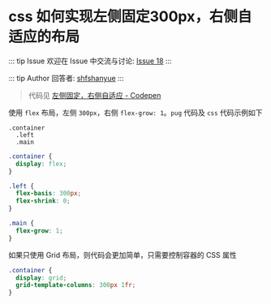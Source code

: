 # css 如何实现左侧固定300px，右侧自适应的布局



::: tip Issue 
 欢迎在 Issue 中交流与讨论: [Issue 18](https://github.com/shfshanyue/Daily-Question/issues/18) 
:::

::: tip Author 
回答者: [shfshanyue](https://github.com/shfshanyue) 
:::

> 代码见 [左侧固定，右侧自适应 - Codepen](https://codepen.io/shanyue/pen/GRWmbyb)

使用 `flex` 布局，左侧 `300px`，右侧 `flex-grow: 1`。`pug` 代码及 `css` 代码示例如下

``` pug
.container
  .left
  .main
```

``` css
.container {
  display: flex;
}

.left {
  flex-basis: 300px;
  flex-shrink: 0;
}

.main {
  flex-grow: 1;
}
```

如果只使用 Grid 布局，则代码会更加简单，只需要控制容器的 CSS 属性

``` css
.container {
  display: grid;
  grid-template-columns: 300px 1fr;
}
```